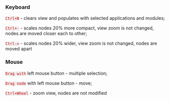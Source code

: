 <html>
<head><link rel="stylesheet" href="doc/style.css" />
<style>code { background: #eee; color: #c00; }</style>
</head>
<body>

### Keyboard

`Ctrl+N` - clears view and populates with selected applications and modules;

`Ctrl+-` - scales nodes 20% more compact, view zoom is not changed, nodes are moved closer each to other;

`Ctrl-=` - scales nodes 20% wider, view zoom is not changed, nodes are moved apart

### Mouse

`Drag with` left mouse button - multiple selection;

`Drag node` with left mouse button - move;

`Ctrl+Wheel` - zoom view, nodes are not modified

</body>